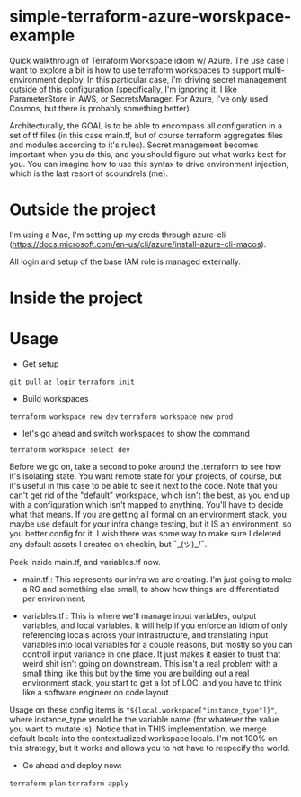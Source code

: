 # simple-terraform-azure-worskpace-example
Quick walkthrough of Terraform Workspace idiom w/ Azure. The use case I want to explore a bit is how to
use terraform workspaces to support multi-environment deploy. In this particular case, i'm driving secret
management outside of this configuration (specifically, I'm ignoring it. I like ParameterStore in AWS, or
SecretsManager.  For Azure, I've only used Cosmos, but there is probably something better).

Architecturally, the GOAL is to be able to encompass all configuration in a set of tf files (in this case
main.tf, but of course terraform aggregates files and modules according to it's rules). Secret management
becomes important when you do this, and you should figure out what works best for you. You can imagine how
to use this syntax to drive environment injection, which is the last resort of scoundrels (me).

# Outside the project

I'm using a Mac, I'm setting up my creds through azure-cli (https://docs.microsoft.com/en-us/cli/azure/install-azure-cli-macos).

All login and setup of the base IAM role is managed externally.

# Inside the project


# Usage

* Get setup

`git pull`
`az login`
`terraform init`

* Build workspaces

`terraform workspace new dev`
`terraform workspace new prod`

* let's go ahead and switch workspaces to show the command

`terraform workspace select dev`

Before we go on, take a second to poke around the .terraform to see how it's isolating state. You want remote state for
your projects, of course, but it's useful in this case to be able to see it next to the code. Note that you can't get rid
of the "default" workspace, which isn't the best, as you end up with a configuration which isn't mapped to anything. You'll
have to decide what that means. If you are getting all formal on an environment stack, you maybe use default for your infra
change testing, but it IS an environment, so you better config for it.  I wish there was some way to make sure I deleted
any default assets I created on checkin, but  ¯\_(ツ)_/¯.

Peek inside main.tf, and variables.tf now.

- main.tf : This represents our infra we are creating. I'm just going to make a RG and something else small, to show how
things are differentiated per environment.

- variables.tf : This is where we'll manage input variables, output variables, and local variables.  It will help if you
enforce an idiom of only referencing locals across your infrastructure, and translating input variables into local variables
for a couple reasons, but mostly so you can controll input variance in one place. It just makes it easier to trust that weird
shit isn't going on downstream.  This isn't a real problem with a small thing like this but by the time you are building out
a real environment stack, you start to get a lot of LOC, and you have to think like a software engineer on code layout.

Usage on these config items is `"${local.workspace["instance_type"]}"`, where instance_type would be the variable name (for whatever the value you want to mutate is).  Notice that in THIS implementation, we merge default locals into the contextualized workspace locals. I'm not 100% on this strategy, but it works and allows you to not have to respecify the world.    

* Go ahead and deploy now:

`terraform plan`
`terraform apply`


